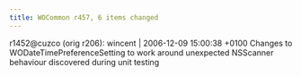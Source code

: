 ```yaml
---
title: WOCommon r457, 6 items changed
---
```


r1452@cuzco (orig r206): wincent | 2006-12-09 15:00:38 +0100 Changes to WODateTimePreferenceSetting to work around unexpected NSScanner behaviour discovered during unit testing
